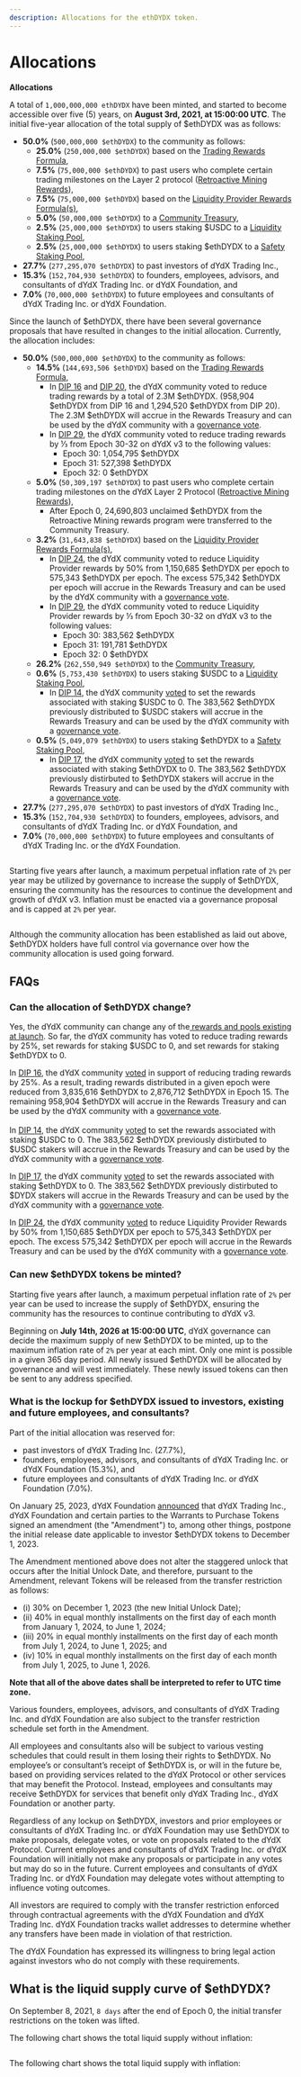 ```yaml
---
description: Allocations for the ethDYDX token.
---
```


# Allocations

**Allocations**

A total of `1,000,000,000 ethDYDX` have been minted, and started to become accessible over five (5) years, on **August 3rd, 2021, at 15:00:00 UTC**. The initial five-year allocation of the total supply of $ethDYDX was as follows:

* **50.0%** (`500,000,000 $ethDYDX`) to the community as follows:
  * **25.0%** (`250,000,000 $ethDYDX`) based on the [Trading Rewards Formula](https://docs.dydx.community/dydx-governance/rewards/trading-rewards),&#x20;
  * **7.5%** (`75,000,000 $ethDYDX`) to past users who complete certain trading milestones on the Layer 2 protocol ([Retroactive Mining Rewards](https://docs.dydx.community/dydx-governance/rewards/retroactive-mining-rewards)),
  * **7.5%** (`75,000,000 $ethDYDX`) based on the [Liquidity Provider Rewards Formula(s)](https://docs.dydx.community/dydx-governance/rewards/liquidity-provider-rewards),
  * **5.0%** (`50,000,000 $ethDYDX`) to a [Community Treasury](https://docs.dydx.community/dydx-governance/start-here/community-treasury/),
  * **2.5%** (`25,000,000 $ethDYDX`) to users staking $USDC to a [Liquidity Staking Pool](https://docs.dydx.community/dydx-governance/staking-pools/liquidity-staking-pool),
  * **2.5%** (`25,000,000 $ethDYDX`) to users staking $ethDYDX to a [Safety Staking Pool](https://docs.dydx.community/dydx-governance/staking-pools/safety-staking-pool),
* **27.7%** (`277,295,070 $ethDYDX`) to past investors of dYdX Trading Inc.,
* **15.3%** (`152,704,930 $ethDYDX`) to founders, employees, advisors, and consultants of dYdX Trading Inc. or dYdX Foundation, and&#x20;
* **7.0%** (`70,000,000 $ethDYDX`) to future employees and consultants of dYdX Trading Inc. or dYdX Foundation.

Since the launch of $ethDYDX, there have been several governance proposals that have resulted in changes to the initial allocation. Currently, the allocation includes:

* **50.0%** (`500,000,000 $ethDYDX`) to the community as follows:
  * **14.5%** (`144,693,506 $ethDYDX`) based on the [Trading Rewards Formula](https://docs.dydx.community/dydx-governance/rewards/trading-rewards),&#x20;
    * In [DIP 16](https://github.com/dydxfoundation/dip/blob/master/content/dips/DIP-16.md) and [DIP 20](https://dydx.community/dashboard/proposal/11), the dYdX community voted to reduce trading rewards by a total of 2.3M $ethDYDX. (958,904 $ethDYDX from DIP 16 and 1,294,520 $ethDYDX from DIP 20). The 2.3M $ethDYDX will accrue in the Rewards Treasury and can be used by the dYdX community with a [governance vote](https://docs.dydx.community/dydx-governance/voting-and-governance/governance-parameters).
    * In [DIP 29](https://dydx.community/dashboard/proposal/16), the dYdX community voted to reduce trading rewards by ⅓ from Epoch 30-32 on dYdX v3 to the following values:
      * Epoch 30: 1,054,795 $ethDYDX
      * Epoch 31: 527,398 $ethDYDX
      * Epoch 32: 0 $ethDYDX
  * **5.0%** (`50,309,197 $ethDYDX`) to past users who complete certain trading milestones on the dYdX Layer 2 Protocol ([Retroactive Mining Rewards](../rewards/retroactive-mining-rewards.md)),
    * After Epoch 0, 24,690,803 unclaimed $ethDYDX  from the Retroactive Mining rewards program were transferred to the Community Treasury.
  * **3.2%** (`31,643,838 $ethDYDX`) based on the [Liquidity Provider Rewards Formula(s)](https://docs.dydx.community/dydx-governance/rewards/liquidity-provider-rewards),
    * In [DIP 24](https://github.com/dydxfoundation/dip/blob/master/content/dips/DIP-24.md), the dYdX community voted to reduce Liquidity Provider rewards by 50% from 1,150,685 $ethDYDX per epoch to 575,343 $ethDYDX per epoch. The excess 575,342 $ethDYDX per epoch will accrue in the Rewards Treasury and can be used by the dYdX community with a [governance vote](https://docs.dydx.community/dydx-governance/voting-and-governance/governance-parameters).
    * In [DIP 29](https://dydx.community/dashboard/proposal/16), the dYdX community voted to reduce Liquidity Provider rewards by ⅓ from Epoch 30-32 on dYdX v3 to the following values:
      * Epoch 30: 383,562 $ethDYDX
      * Epoch 31: 191,781 $ethDYDX
      * Epoch 32: 0 $ethDYDX
  * **26.2%** (`262,550,949 $ethDYDX`) to the [Community Treasury](https://docs.dydx.community/dydx-governance/start-here/community-treasury/),
  * **0.6%** (`5,753,430 $ethDYDX`) to users staking $USDC to a [Liquidity Staking Pool](https://docs.dydx.community/dydx-governance/staking-pools/liquidity-staking-pool),
    * In [DIP 14](https://github.com/dydxfoundation/dip/blob/master/content/dips/DIP-14.md), the dYdX community [voted](https://dydx.community/dashboard/proposal/7) to set the rewards associated with staking $USDC to 0. The 383,562 $ethDYDX previously distributed to $USDC stakers will accrue in the Rewards Treasury and can be used by the dYdX community with a [governance vote](https://docs.dydx.community/dydx-governance/voting-and-governance/governance-parameters).
  * **0.5%** (`5,049,079 $ethDYDX`) to users staking $ethDYDX to a [Safety Staking Pool](https://docs.dydx.community/dydx-governance/staking-pools/safety-staking-pool),
    * In [DIP 17](https://github.com/dydxfoundation/dip/blob/master/content/dips/DIP-17.md), the dYdX community [voted](https://dydx.community/dashboard/proposal/9) to set the rewards associated with staking $ethDYDX to 0. The 383,562 $ethDYDX previously distirbuted to $ethDYDX stakers will accrue in the Rewards Treasury and can be used by the dYdX community with a [governance vote](https://docs.dydx.community/dydx-governance/voting-and-governance/governance-parameters).
* **27.7%** (`277,295,070 $ethDYDX`) to past investors of dYdX Trading Inc.,
* **15.3%** (`152,704,930 $ethDYDX`) to founders, employees, advisors, and consultants of dYdX Trading Inc. or dYdX Foundation, and
* **7.0%** (`70,000,000 $ethDYDX`) to future employees and consultants of dYdX Trading Inc. or the dYdX Foundation.

<figure><img src="../.gitbook/assets/allocation 5 year (2).png" alt=""><figcaption></figcaption></figure>

Starting five years after launch, a maximum perpetual inflation rate of `2%` per year may be utilized by governance to increase the supply of $ethDYDX, ensuring the community has the resources to continue the development and growth of dYdX v3. Inflation must be enacted via a governance proposal and is capped at `2%` per year.

<figure><img src="../.gitbook/assets/allocation 10 year 2% inflation (2).png" alt=""><figcaption></figcaption></figure>

Although the community allocation has been established as laid out above, $ethDYDX holders have full control via governance over how the community allocation is used going forward.

## **FAQs**

### Can the allocation of $ethDYDX change?&#x20;

Yes, the dYdX community can change any of the[ rewards and pools existing at launch](../voting-and-governance/governance-parameters.md). So far, the dYdX community has voted to reduce trading rewards by 25%, set rewards for staking $USDC to 0, and set rewards for staking $ethDYDX to 0.

In [DIP 16](https://github.com/dydxfoundation/dip/blob/master/content/dips/DIP-16.md), the dYdX community [voted](https://dydx.community/dashboard/proposal/8) in support of reducing trading rewards by 25%. As a result, trading rewards distributed in a given epoch were reduced from 3,835,616 $ethDYDX to 2,876,712 $ethDYDX in Epoch 15. The remaining 958,904 $ethDYDX will accrue in the Rewards Treasury and can be used by the dYdX community with a [governance vote](https://docs.dydx.community/dydx-governance/voting-and-governance/governance-parameters).\
\
&#x20;In [DIP 14](https://github.com/dydxfoundation/dip/blob/master/content/dips/DIP-14.md), the dYdX community [voted](https://dydx.community/dashboard/proposal/7) to set the rewards associated with staking $USDC to 0. The 383,562 $ethDYDX previously distirbuted to $USDC stakers will accrue in the Rewards Treasury and can be used by the dYdX community with a [governance vote](https://docs.dydx.community/dydx-governance/voting-and-governance/governance-parameters).

In [DIP 17](https://github.com/dydxfoundation/dip/blob/master/content/dips/DIP-17.md), the dYdX community [voted](https://dydx.community/dashboard/proposal/9) to set the rewards associated with staking $ethDYDX to 0. The 383,562 $ethDYDX previously distirbuted to $DYDX stakers will accrue in the Rewards Treasury and can be used by the dYdX community with a [governance vote](https://docs.dydx.community/dydx-governance/voting-and-governance/governance-parameters).

In [DIP 24](https://github.com/dydxfoundation/dip/blob/master/content/dips/DIP-24.md), the dYdX community [voted](https://dydx.community/dashboard/proposal/14) to reduce Liquidity Provider Rewards by 50% from 1,150,685 $ethDYDX per epoch to 575,343 $ethDYDX per epoch. The excess 575,342 $ethDYDX per epoch will accrue in the Rewards Treasury and can be used by the dYdX community with a [governance vote](https://docs.dydx.community/dydx-governance/voting-and-governance/governance-parameters).

### **Can new $ethDYDX tokens be minted?**

Starting five years after launch, a maximum perpetual inflation rate of `2%` per year can be used to increase the supply of $ethDYDX, ensuring the community has the resources to continue contributing to dYdX v3.

Beginning on **July 14th, 2026 at 15:00:00 UTC**, dYdX governance can decide the maximum supply of new $ethDYDX to be minted, up to the maximum inflation rate of `2%` per year at each mint. Only one mint is possible in a given 365 day period. All newly issued $ethDYDX will be allocated by governance and will vest immediately. These newly issued tokens can then be sent to any address specified.

### **What is the lockup for $ethDYDX issued to investors, existing and future employees, and consultants?**

Part of the initial allocation was reserved for:

* past investors of dYdX Trading Inc. (27.7%),
* founders, employees, advisors, and consultants of dYdX Trading Inc. or dYdX Foundation (15.3%), and
* future employees and consultants of dYdX Trading Inc. or dYdX Foundation (7.0%).

On January 25, 2023, dYdX Foundation [announced](https://dydx.foundation/blog/lock-up-extension) that dYdX Trading Inc., dYdX Foundation and certain parties to the Warrants to Purchase Tokens signed an amendment (the "Amendment") to, among other things, postpone the initial release date applicable to investor $ethDYDX tokens to December 1, 2023.

The Amendment mentioned above does not alter the staggered unlock that occurs after the Initial Unlock Date, and therefore, pursuant to the Amendment, relevant Tokens will be released from the transfer restriction as follows:&#x20;

* (i) 30% on December 1, 2023 (the new Initial Unlock Date);
* (ii) 40% in equal monthly installments on the first day of each month from January 1, 2024, to June 1, 2024;&#x20;
* (iii) 20% in equal monthly installments on the first day of each month from July 1, 2024, to June 1, 2025; and&#x20;
* (iv) 10% in equal monthly installments on the first day of each month from July 1, 2025, to June 1, 2026.

**Note that all of the above dates shall be interpreted to refer to UTC time zone.**

Various founders, employees, advisors, and consultants of dYdX Trading Inc. and dYdX Foundation are also subject to the transfer restriction schedule set forth in the Amendment.

All employees and consultants also will be subject to various vesting schedules that could result in them losing their rights to $ethDYDX. No employee’s or consultant’s receipt of $ethDYDX is, or will in the future be, based on providing services related to the dYdX Protocol or other services that may benefit the Protocol. Instead, employees and consultants may receive $ethDYDX for services that benefit only dYdX Trading Inc., dYdX Foundation or another party.

Regardless of any lockup on $ethDYDX, investors and prior employees or consultants of dYdX Trading Inc. or dYdX Foundation may use $ethDYDX to make proposals, delegate votes, or vote on proposals related to the dYdX Protocol. Current employees and consultants of dYdX Trading Inc. or dYdX Foundation will initially not make any proposals or participate in any votes but may do so in the future. Current employees and consultants of dYdX Trading Inc. or dYdX Foundation may delegate votes without attempting to influence voting outcomes.

All investors are required to comply with the transfer restriction enforced through contractual agreements with the dYdX Foundation and dYdX Trading Inc. dYdX Foundation tracks wallet addresses to determine whether any transfers have been made in violation of that restriction.

The dYdX Foundation has expressed its willingness to bring legal action against investors who do not comply with these requirements.

## What is the liquid supply curve of $ethDYDX?

On September 8, 2021, `8 days` after the end of Epoch 0, the initial transfer restrictions on the token was lifted.

The following chart shows the total liquid supply without inflation:

<figure><img src="../.gitbook/assets/liquid-supply-total-issuance.png" alt=""><figcaption></figcaption></figure>

The following chart shows the total liquid supply with inflation:

<figure><img src="../.gitbook/assets/liquid-supply-total issuance-2%-inflation.png" alt=""><figcaption></figcaption></figure>
